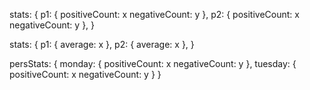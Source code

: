 stats: {
    p1: {
        positiveCount: x
        negativeCount: y
    },
    p2: {
        positiveCount: x
        negativeCount: y
    },
}

stats: {
    p1: {
        average: x
    },
    p2: {
        average: x
    },
}

persStats: {
    monday: {
        positiveCount: x
        negativeCount: y
    },
    tuesday: {
        positiveCount: x
        negativeCount: y
    }
}